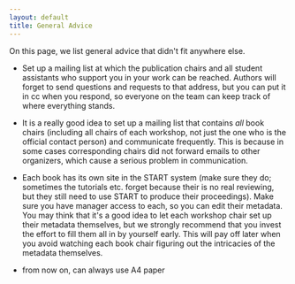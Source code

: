 ```yaml
---
layout: default
title: General Advice
---
```



On this page, we list general advice that didn't fit anywhere else.

* Set up a mailing list at which the publication chairs and all
  student assistants who support you in your work can be reached.
  Authors will forget to send questions and requests to that address,
  but you can put it in cc when you respond, so everyone on the team
  can keep track of where everything stands.

* It is a really good idea to set up a mailing list that contains
  *all* book chairs (including all chairs of each workshop, not just
  the one who is the official contact person) and communicate
  frequently.  This is because in some cases
  corresponding chairs did not forward emails to other organizers,
  which cause a serious problem in communication.

* Each book has its own site in the START system (make sure they do;
  sometimes the tutorials etc. forget because their is no real
  reviewing, but they still need to use START to produce their
  proceedings). Make sure you have manager access to each, so you can
  edit their metadata. You may think that it's a good idea to let each
  workshop chair set up their metadata themselves, but we strongly
  recommend that you invest the effort to fill them all in by yourself
  early.  This will pay off later when you avoid watching each book
  chair figuring out the intricacies of the metadata themselves.
  


* from now on, can always use A4 paper
